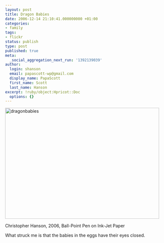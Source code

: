 ```yaml
---
layout: post
title: Dragon Babies
date: 2006-12-14 21:10:41.000000000 +01:00
categories:
- family
tags:
- flickr
status: publish
type: post
published: true
meta:
  _social_aggregation_next_run: '1392139039'
author:
  login: shanson
  email: papascott-wp@gmail.com
  display_name: PapaScott
  first_name: Scott
  last_name: Hanson
excerpt: !ruby/object:Hpricot::Doc
  options: {}
---
```

<p><a href="http://www.flickr.com/photos/papascott/322433308/" title="Photo Sharing"><img src="http://static.flickr.com/133/322433308_c6b39cb763.jpg" width="500" height="361" alt="dragonbabies" /></a></p>
<p>Christopher Hanson, 2006, Ball-Point Pen on Ink-Jet Paper</p>
<p>What struck me is that the babies in the eggs have their eyes closed.</p>
